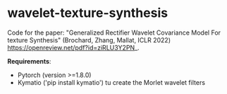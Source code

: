 # wavelet-texture-synthesis

Code for the paper: "Generalized Rectifier Wavelet Covariance Model For texture Synthesis" (Brochard, Zhang, Mallat, ICLR 2022) https://openreview.net/pdf?id=ziRLU3Y2PN_.

**Requirements**:
- Pytorch (version >=1.8.0)
- Kymatio ('pip install kymatio') tu create the Morlet wavelet filters
